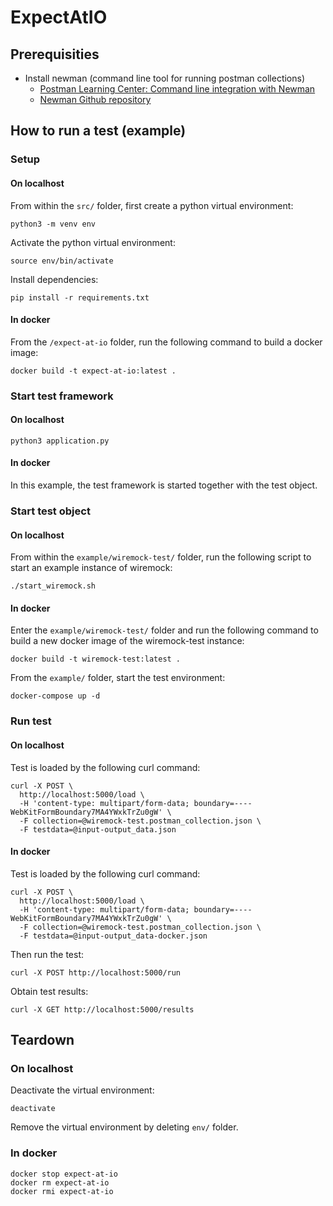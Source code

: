 # ExpectAtIO

## Prerequisities
* Install newman (command line tool for running postman collections)
  * [Postman Learning Center: Command line integration with Newman](https://learning.getpostman.com/docs/postman/collection_runs/command_line_integration_with_newman/)
  * [Newman Github repository](https://github.com/postmanlabs/newman)




## How to run a test (example)
### Setup
#### On localhost
From within the `src/` folder, first create a python virtual environment:
```
python3 -m venv env
```
Activate the python virtual environment:
```
source env/bin/activate
```
Install dependencies:
```
pip install -r requirements.txt
```
#### In docker
From the `/expect-at-io` folder, run the following command to build a docker image:
```
docker build -t expect-at-io:latest .
```
### Start test framework
#### On localhost
```
python3 application.py
```
#### In docker
In this example, the test framework is started together with the test object.

### Start test object
#### On localhost
From within the `example/wiremock-test/` folder, run the following script to start an example instance of wiremock:
```
./start_wiremock.sh
```
#### In docker
Enter the `example/wiremock-test/` folder and run the following command to build a new docker image of the 
wiremock-test instance:
```
docker build -t wiremock-test:latest .
```
From the `example/` folder, start the test environment:
```
docker-compose up -d
```
### Run test
#### On localhost
Test is loaded by the following curl command:
```
curl -X POST \
  http://localhost:5000/load \
  -H 'content-type: multipart/form-data; boundary=----WebKitFormBoundary7MA4YWxkTrZu0gW' \
  -F collection=@wiremock-test.postman_collection.json \
  -F testdata=@input-output_data.json
```

#### In docker
Test is loaded by the following curl command:
```
curl -X POST \
  http://localhost:5000/load \
  -H 'content-type: multipart/form-data; boundary=----WebKitFormBoundary7MA4YWxkTrZu0gW' \
  -F collection=@wiremock-test.postman_collection.json \
  -F testdata=@input-output_data-docker.json
```

Then run the test:
```
curl -X POST http://localhost:5000/run
```

Obtain test results:
```
curl -X GET http://localhost:5000/results
```


## Teardown
### On localhost
Deactivate the virtual environment:
```
deactivate
```
Remove the virtual environment by deleting `env/` folder.

### In docker
```
docker stop expect-at-io
docker rm expect-at-io
docker rmi expect-at-io
```
